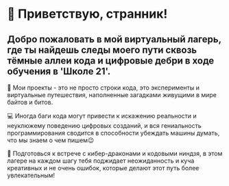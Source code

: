 
# 🚀 Приветствую, странник!

## Добро пожаловать в мой виртуальный лагерь, где ты найдешь следы моего пути сквозь тёмные аллеи кода и цифровые дебри в ходе обучения в 'Школе 21'. 

🔗 Мои проекты - это не просто строки кода, это эксперименты и виртуальные путешествия, наполненные загадками живущими в мире байтов и битов.    

💻 Иногда баги кода могут привести к искажению реальности и неуклюжему поведению цифровых созданий, и вся гениальность программирования сводится в способности убеждать машины думать, что мы знаем о чем пишем😉

🤖 Подготовься к встрече с кибер-драконами и кодовыми ниндзя, в этом лагере на каждом шагу тебя поджидает неожиданность и куча креативных и не очень ошибок, которые делают этот путь более увлекательным!